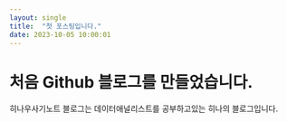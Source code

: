 ```yaml
---
layout: single
title:  "첫 포스팅입니다."
date: 2023-10-05 10:00:01
---
```


# 처음 Github 블로그를 만들었습니다.

히나우사기노트 블로그는 데이터애널리스트를 공부하고있는 히나의 블로그입니다.    

